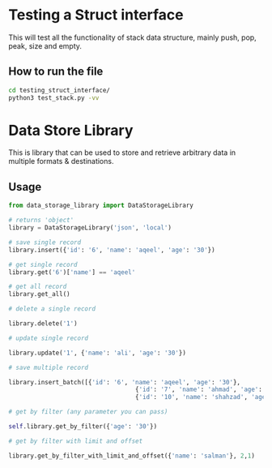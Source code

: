 # Testing a Struct interface
This will test all the functionality of stack data structure, mainly push, pop, peak, size and empty.

## How to run the file

```bash
cd testing_struct_interface/
python3 test_stack.py -vv
```

# Data Store Library

This is library that can be used to store
and retrieve arbitrary data in multiple formats & destinations.

## Usage

```python
from data_storage_library import DataStorageLibrary

# returns 'object'
library = DataStorageLibrary('json', 'local')

# save single record
library.insert({'id': '6', 'name': 'aqeel', 'age': '30'})

# get single record
library.get('6')['name'] == 'aqeel'

# get all record
library.get_all()

# delete a single record

library.delete('1')

# update single record

library.update('1', {'name': 'ali', 'age': '30'})

# save multiple record

library.insert_batch([{'id': '6', 'name': 'aqeel', 'age': '30'},
                                   {'id': '7', 'name': 'ahmad', 'age': '45'},
                                   {'id': '10', 'name': 'shahzad', 'age': '20'}])

# get by filter (any parameter you can pass)

self.library.get_by_filter({'age': '30'})

# get by filter with limit and offset

library.get_by_filter_with_limit_and_offset({'name': 'salman'}, 2,1)
```
